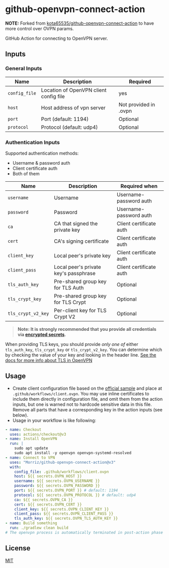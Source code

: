 # github-openvpn-connect-action

**NOTE:** Forked from [kota65535/github-openvpn-connect-action](https://github.com/kota65535/github-openvpn-connect-action) to have more control over OVPN params.

GitHub Action for connecting to OpenVPN server.

## Inputs

### General Inputs

| Name          | Description                            | Required              |
| ------------- | -------------------------------------- | --------------------- |
| `config_file` | Location of OpenVPN client config file | yes                   |
| `host`        | Host address of vpn server             | Not provided in .ovpn |
| `port`        | Port (default: 1194)                   | Optional              |
| `protocol`    | Protocol (default: udp4)               | Optional              |

### Authentication Inputs

Supported authentication methods:

- Username & password auth
- Client certificate auth
- Both of them

| Name               | Description                           | Required when           |
| ------------------ | ------------------------------------- | ----------------------- |
| `username`         | Username                              | Username-password auth  |
| `password`         | Password                              | Username-password auth  |
| `ca`               | CA that signed the private key        | Client certificate auth |
| `cert`             | CA's signing certificate              | Client certificate auth |
| `client_key`       | Local peer's private key              | Client certificate auth |
| `client_pass`      | Local peer's private key's passphrase | Client certificate auth |
| `tls_auth_key`     | Pre-shared group key for TLS Auth     | Optional                |
| `tls_crypt_key`    | Pre-shared group key for TLS Crypt    | Optional                |
| `tls_crypt_v2_key` | Per-client key for TLS Crypt V2       | Optional                |

> **Note: It is strongly recommended that you provide all credentials
> via [encrypted secrets](https://docs.github.com/en/actions/security-guides/encrypted-secrets).**

When providing TLS keys, you should provide _only one of_ either `tls_auth_key`, `tls_crypt_key` or `tls_crypt_v2_key`.
You can determine which by checking the value of your key and looking in the header line.
[See the docs for more info about TLS in OpenVPN](https://openvpn.net/vpn-server-resources/tls-control-channel-security-in-openvpn-access-server)

## Usage

- Create client configuration file based on
  the [official sample](https://github.com/OpenVPN/openvpn/blob/master/sample/sample-config-files/client.conf) and place at `.github/workflows/client.ovpn`. You may use inline certificates to include them directly in configuration file, and omit them from the action inputs, but one is warned not to hardcode sensitive data in this file. Remove all parts that have a corresponding key in the action inputs (see below).
- Usage in your workflow is like following:

```yaml
- name: Checkout
  uses: actions/checkout@v3
- name: Install OpenVPN
  run: |
    sudo apt update
    sudo apt install -y openvpn openvpn-systemd-resolved
- name: Connect to VPN
  uses: "Morriz/github-openvpn-connect-action@v3"
  with:
    config_file: .github/workflows/client.ovpn
    host: ${{ secrets.OVPN_HOST }}
    username: ${{ secrets.OVPN_USERNAME }}
    password: ${{ secrets.OVPN_PASSWORD }}
    port: ${{ secrets.OVPN_PORT }} # default: 1194
    protocol: ${{ secrets.OVPN_PROTOCOL }} # default: udp4
    ca: ${{ secrets.OVPN_CA }}
    cert: ${{ secrets.OVPN_CERT }}
    client_key: ${{ secrets.OVPN_CLIENT_KEY }}
    client_pass: ${{ secrets.OVPN_CLIENT_PASS }}
    tls_auth_key: ${{ secrets.OVPN_TLS_AUTH_KEY }}
- name: Build something
  run: ./gradlew clean build
# The openvpn process is automatically terminated in post-action phase
```

## License

[MIT](LICENSE)
